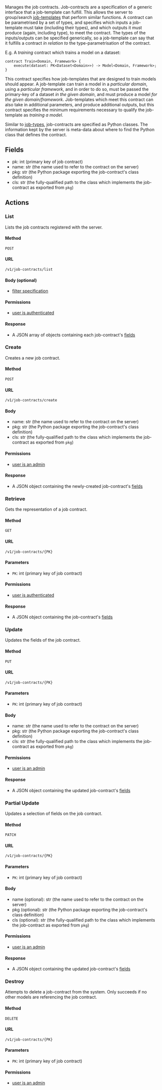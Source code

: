 Manages the job contracts. Job-contracts are a specification of a generic interface that a job-template can fulfill.
This allows the server to group/search [job-templates](job_templates.md) that perform similar functions. A contract can
be parametrised by a set of types, and specifies which inputs a job-template must take (including their types), and
which outputs it must produce (again, including type), to meet the contract. The types of the inputs/outputs
can be specified generically, so a job-template can say that it fulfills a contract _in relation to_ the 
type-parametrisation of the contract.

E.g. A _training_ contract which trains a model on a dataset:

```
contract Train<Domain, Framework> {
    execute(dataset: PK<Dataset<Domain>>) -> Model<Domain, Framework>;
}
```

This contract specifies how job-templates that are designed to train models should appear. A job-template can train a
model in a _particular domain_, using a _particular framework_, and in order to do so, must be passed the primary-key
of a dataset _in the given domain_, and must produce a model _for the given domain/framework_. Job-templates which meet
this contract can also take in additional parameters, and produce additional outputs, but this contract specifies the
minimum requirements necessary to qualify the job-template as _training a model_.

Similar to [job-types](job_types.md), job-contracts are specified as Python classes. The information kept by the server
is meta-data about where to find the Python class that defines the contract.


## Fields

  * pk: int (primary key of job contract)
  * name: str (the name used to refer to the contract on the server)
  * pkg: str (the Python package exporting the job-contract's class definition)
  * cls: str (the fully-qualified path to the class which implements the job-contract as exported from `pkg`)

## Actions

### List

Lists the job contracts registered with the server.

#### Method

`POST`

#### URL

`/v1/job-contracts/list`

#### Body (optional)
 
  * [filter specification](filtering.md)
  
#### Permissions

  * [user is authenticated](permissions.md#isauthenticated)
  
#### Response

  * A JSON array of objects containing each job-contract's [fields](#fields)


### Create

Creates a new job contract.

#### Method

`POST`

#### URL

`/v1/job-contracts/create`

#### Body

  * name: str (the name used to refer to the contract on the server)
  * pkg: str (the Python package exporting the job-contract's class definition)
  * cls: str (the fully-qualified path to the class which implements the job-contract as exported from `pkg`)
  
#### Permissions

  * [user is an admin](permissions.md#isadminuser)
  
#### Response

  * A JSON object containing the newly-created job-contract's [fields](#fields)


### Retrieve

Gets the representation of a job contract.

#### Method

`GET`

#### URL

`/v1/job-contracts/{PK}`

#### Parameters

  * `PK`: int (primary key of job contract)
  
#### Permissions

  * [user is authenticated](permissions.md#isauthenticated)
  
#### Response

  * A JSON object containing the job-contract's [fields](#fields)


### Update

Updates the fields of the job contract.

#### Method

`PUT`

#### URL

`/v1/job-contracts/{PK}`

#### Parameters

  * `PK`: int (primary key of job contract)
  
#### Body

  * name: str (the name used to refer to the contract on the server)
  * pkg: str (the Python package exporting the job-contract's class definition)
  * cls: str (the fully-qualified path to the class which implements the job-contract as exported from `pkg`)
  
#### Permissions

  * [user is an admin](permissions.md#isadminuser)
  
#### Response

  * A JSON object containing the updated job-contract's [fields](#fields)
  

### Partial Update

Updates a selection of fields on the job contract.

#### Method

`PATCH`

#### URL

`/v1/job-contracts/{PK}`

#### Parameters

  * `PK`: int (primary key of job contract)
  
#### Body

  * name (optional): str (the name used to refer to the contract on the server)
  * pkg (optional): str (the Python package exporting the job-contract's class definition)
  * cls (optional): str (the fully-qualified path to the class which implements the job-contract as exported from `pkg`)
  
#### Permissions

  * [user is an admin](permissions.md#isadminuser)
  
#### Response

  * A JSON object containing the updated job-contract's [fields](#fields)


### Destroy

Attempts to delete a job-contract from the system. Only succeeds if no other models
are referencing the job contract.

#### Method

`DELETE`

#### URL

`/v1/job-contracts/{PK}`

#### Parameters

  * `PK`: int (primary key of job contract)

#### Permissions

  * [user is an admin](permissions.md#isadminuser)
